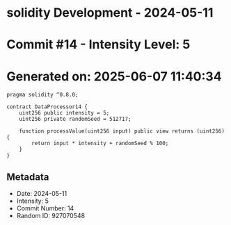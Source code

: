 ﻿# solidity Development - 2024-05-11
# Commit #14 - Intensity Level: 5
# Generated on: 2025-06-07 11:40:34
```solidity
pragma solidity ^0.8.0;

contract DataProcessor14 {
    uint256 public intensity = 5;
    uint256 private randomSeed = 512717;

    function processValue(uint256 input) public view returns (uint256) {
        return input * intensity + randomSeed % 100;
    }
}
```
## Metadata
- Date: 2024-05-11
- Intensity: 5
- Commit Number: 14
- Random ID: 927070548
